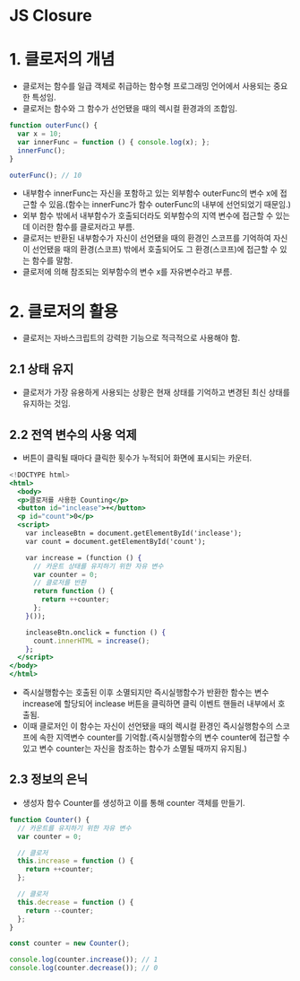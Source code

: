 # JS Closure

# 1. 클로저의 개념

- 클로저는 함수를 일급 객체로 취급하는 함수형 프로그래밍 언어에서 사용되는 중요한 특성임.
- 클로저는 함수와 그 함수가 선언됐을 때의 렉시컬 환경과의 조합임.

```jsx
function outerFunc() {
  var x = 10;
  var innerFunc = function () { console.log(x); };
  innerFunc();
}

outerFunc(); // 10
```

- 내부함수 innerFunc는 자신을 포함하고 있는 외부함수 outerFunc의 변수 x에 접근할 수 있음.(함수는 innerFunc가 함수 outerFunc의 내부에 선언되었기 때문임.)
- 외부 함수 밖에서 내부함수가 호출되더라도 외부함수의 지역 변수에 접근할 수 있는데 이러한 함수를 클로저라고 부름.
- 클로저는 반환된 내부함수가 자신이 선언됐을 때의 환경인 스코프를 기억하여 자신이 선언됐을 때의 환경(스코프) 밖에서 호출되어도 그 환경(스코프)에 접근할 수 있는 함수를 말함.
- 클로저에 의해 참조되는 외부함수의 변수 x를 자유변수라고 부름.

# 2. 클로저의 활용

- 클로저는 자바스크립트의 강력한 기능으로 적극적으로 사용해야 함.

## 2.1 상태 유지

- 클로저가 가장 유용하게 사용되는 상황은 현재 상태를 기억하고 변경된 최신 상태를 유지하는 것임.

## 2.2 전역 변수의 사용 억제

- 버튼이 클릭될 때마다 클릭한 횟수가 누적되어 화면에 표시되는 카운터.

```jsx
<!DOCTYPE html>
<html>
  <body>
  <p>클로저를 사용한 Counting</p>
  <button id="inclease">+</button>
  <p id="count">0</p>
  <script>
    var incleaseBtn = document.getElementById('inclease');
    var count = document.getElementById('count');

    var increase = (function () {
      // 카운트 상태를 유지하기 위한 자유 변수
      var counter = 0;
      // 클로저를 반환
      return function () {
        return ++counter;
      };
    }());

    incleaseBtn.onclick = function () {
      count.innerHTML = increase();
    };
  </script>
</body>
</html>
```

- 즉시실행함수는 호출된 이후 소멸되지만 즉시실행함수가 반환한 함수는 변수 increase에 할당되어 inclease 버튼을 클릭하면 클릭 이벤트 핸들러 내부에서 호출됨.
- 이때 클로저인 이 함수는 자신이 선언됐을 때의 렉시컬 환경인 즉시실행함수의 스코프에 속한 지역변수 counter를 기억함.(즉시실행함수의 변수 counter에 접근할 수 있고 변수 counter는 자신을 참조하는 함수가 소멸될 때까지 유지됨.)

## 2.3 정보의 은닉

- 생성자 함수 Counter를 생성하고 이를 통해 counter 객체를 만들기.

```jsx
function Counter() {
  // 카운트를 유지하기 위한 자유 변수
  var counter = 0;

  // 클로저
  this.increase = function () {
    return ++counter;
  };

  // 클로저
  this.decrease = function () {
    return --counter;
  };
}

const counter = new Counter();

console.log(counter.increase()); // 1
console.log(counter.decrease()); // 0
```